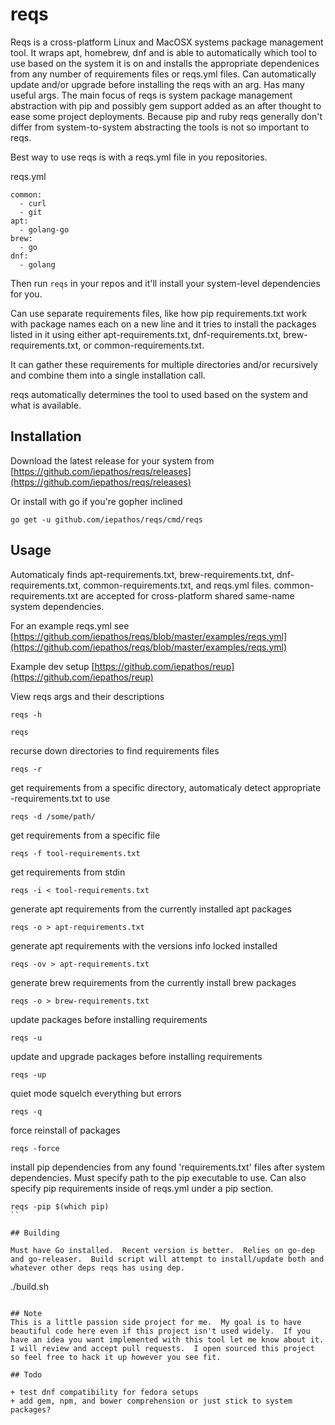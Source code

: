 # reqs

Reqs is a cross-platform Linux and MacOSX systems package management tool. It wraps apt, homebrew, dnf and is able to automatically which tool to use based on the system it is on and installs the appropriate dependenices from any number of requirements files or reqs.yml files.  Can automatically update and/or upgrade before installing the reqs with an arg.  Has many useful args.  The main focus of reqs is system package management abstraction with pip and possibly gem support added as an after thought to ease some project deployments.  Because pip and ruby reqs generally don't differ from system-to-system abstracting the tools is not so important to reqs.

Best way to use reqs is with a reqs.yml file in you repositories.

reqs.yml
```
common:
  - curl
  - git
apt:
  - golang-go
brew:
  - go
dnf:
  - golang
```

Then run `reqs` in your repos and it'll install your system-level dependencies for you.

Can use separate requirements files, like how pip requirements.txt work with package names each on a new line and it tries to install the packages listed in it using either apt-requirements.txt, dnf-requirements.txt, brew-requirements.txt, or common-requirements.txt.

It can gather these requirements for multiple directories and/or recursively and combine them into a single installation call.

reqs automatically determines the tool to used based on the system and what is available.


## Installation

Download the latest release for your system from [https://github.com/iepathos/reqs/releases](https://github.com/iepathos/reqs/releases)

Or install with go if you're gopher inclined
```
go get -u github.com/iepathos/reqs/cmd/reqs
```

## Usage

Automaticaly finds apt-requirements.txt, brew-requirements.txt, dnf-requirements.txt, common-requirements.txt, and reqs.yml files.  common-requirements.txt are accepted for cross-platform shared same-name system dependencies.

For an example reqs.yml see [https://github.com/iepathos/reqs/blob/master/examples/reqs.yml](https://github.com/iepathos/reqs/blob/master/examples/reqs.yml)

Example dev setup [https://github.com/iepathos/reup](https://github.com/iepathos/reup)

View reqs args and their descriptions
```
reqs -h
```

```
reqs
```

recurse down directories to find requirements files
```
reqs -r
```

get requirements from a specific directory, automaticaly detect appropriate <system-tool>-requirements.txt to use
```
reqs -d /some/path/
```

get requirements from a specific file
```
reqs -f tool-requirements.txt
```

get requirements from stdin
```
reqs -i < tool-requirements.txt
```


generate apt requirements from the currently installed apt packages
```
reqs -o > apt-requirements.txt
```


generate apt requirements with the versions info locked installed
```
reqs -ov > apt-requirements.txt
```

generate brew requirements from the currently install brew packages
```
reqs -o > brew-requirements.txt
```

update packages before installing requirements
```
reqs -u
```

update and upgrade packages before installing requirements
```
reqs -up
```

quiet mode squelch everything but errors
```
reqs -q
```

force reinstall of packages
```
reqs -force
```

install pip dependencies from any found 'requirements.txt' files after system dependencies. Must specify path to the pip executable to use.  Can also specify pip requirements inside of reqs.yml under a pip section.
```
reqs -pip $(which pip)
``

## Building

Must have Go installed.  Recent version is better.  Relies on go-dep and go-releaser.  Build script will attempt to install/update both and whatever other deps reqs has using dep.

```
./build.sh
```

## Note
This is a little passion side project for me.  My goal is to have beautiful code here even if this project isn't used widely.  If you have an idea you want implemented with this tool let me know about it. I will review and accept pull requests.  I open sourced this project so feel free to hack it up however you see fit.

## Todo

+ test dnf compatibility for fedora setups
+ add gem, npm, and bower comprehension or just stick to system packages?